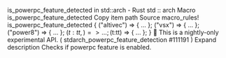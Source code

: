 is_powerpc_feature_detected in std::arch - Rust
std
::
arch
Macro
is_powerpc_feature_detected
Copy item path
Source
macro_rules! is_powerpc_feature_detected {
    ("altivec") => { ... };
    ("vsx") => { ... };
    ("power8") => { ... };
    ($t:tt,) => { ... };
    ($t:tt) => { ... };
}
🔬
This is a nightly-only experimental API. (
stdarch_powerpc_feature_detection
#111191
)
Expand description
Checks if
powerpc
feature is enabled.